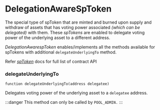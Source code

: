 # DelegationAwareSpToken

The special type of spToken that are minted and burned upon supply and withdraw of assets that has voting power associated _(which can be delegated)_ with them. These _spTokens_ are enabled to delegate voting power of the underlying asset to a different address.

_DelegationAwarespToken_ enables/implements all the methods available for spTokens with additional `delegateUnderlyingTo` method.

Refer [_spToken_](/dev/sparklend/tokens/sptoken) docs for full list of contract API

### delegateUnderlyingTo

`function delegateUnderlyingTo(address delegatee)`

Delegates voting power of the underlying asset to a `delegatee` address.

:::danger
This method can only be called by `POOL_ADMIN.`
:::
